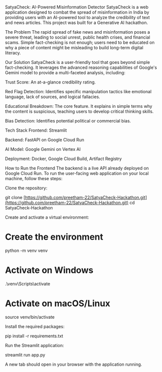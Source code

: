 SatyaCheck: AI-Powered Misinformation Detector
SatyaCheck is a web application designed to combat the spread of misinformation in India by providing users with an AI-powered tool to analyze the credibility of text and news articles. This project was built for a Generative AI hackathon.

The Problem
The rapid spread of fake news and misinformation poses a severe threat, leading to social unrest, public health crises, and financial scams. Simple fact-checking is not enough; users need to be educated on why a piece of content might be misleading to build long-term digital literacy.

Our Solution
SatyaCheck is a user-friendly tool that goes beyond simple fact-checking. It leverages the advanced reasoning capabilities of Google's Gemini model to provide a multi-faceted analysis, including:

Trust Score: An at-a-glance credibility rating.

Red Flag Detection: Identifies specific manipulation tactics like emotional language, lack of sources, and logical fallacies.

Educational Breakdown: The core feature. It explains in simple terms why the content is suspicious, teaching users to develop critical thinking skills.

Bias Detection: Identifies potential political or commercial bias.

Tech Stack
Frontend: Streamlit

Backend: FastAPI on Google Cloud Run

AI Model: Google Gemini on Vertex AI

Deployment: Docker, Google Cloud Build, Artifact Registry

How to Run the Frontend
The backend is a live API already deployed on Google Cloud Run. To run the user-facing web application on your local machine, follow these steps:

Clone the repository:

git clone [https://github.com/preetham-22/SatyaCheck-Hackathon.git](https://github.com/preetham-22/SatyaCheck-Hackathon.git)
cd SatyaCheck-Hackathon

Create and activate a virtual environment:

# Create the environment
python -m venv venv

# Activate on Windows
.\venv\Scripts\activate

# Activate on macOS/Linux
source venv/bin/activate

Install the required packages:

pip install -r requirements.txt

Run the Streamlit application:

streamlit run app.py

A new tab should open in your browser with the application running.